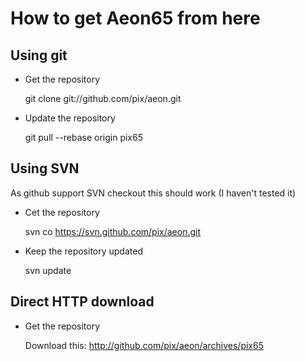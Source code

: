 How to get Aeon65 from here
===========================

Using git
---------

- Get the repository

    git clone git://github.com/pix/aeon.git

- Update the repository

    git pull --rebase origin pix65


Using SVN
---------

As github support SVN checkout this should work (I haven't 
tested it)

- Cet the repository

    svn co https://svn.github.com/pix/aeon.git

- Keep the repository updated

    svn update



Direct HTTP download
--------------------

- Get the repository
    
    Download this: http://github.com/pix/aeon/archives/pix65
